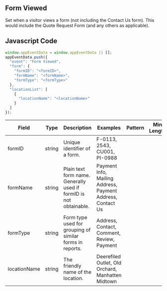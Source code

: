 ## Form Viewed

Set when a visitor views a form (not including the Contact Us form). This would include the Quote Request Form (and any others as applicable).

## Javascript Code
```js
window.appEventData = window.appEventData || [];
appEventData.push({
  "event": "Form Viewed",
  "form": {
    "formID": "<formID>",
    "formName": "<formName>",
    "formType": "<formType>"
  },
  "locationList": [
    {
      "locationName": "<locationName>"
    }
  ]
});
```

|Field|Type|Description|Examples|Pattern|Min Length|Max Length|Minimum|Maximum|Multiple Of|
| --- | --- | --- | --- | --- | --- | --- | --- | --- | --- |
|formID|string|Unique identifier of a form. |F-0113, 2543, CU001, PI-0988|||||||
|formName|string|Plain text form name. Generally used if formID is not obtainable. |Payment Info, Mailing Address, Payment Address, Contact Us|||||||
|formType|string|Form type used for grouping of similar forms in reports.  |Address, Contact, Comment, Review, Payment|||||||
|locationName|string|The friendly name of the location.|Deerefiled Outlet, Old Orchard, Manhatten Midtown|||||||
